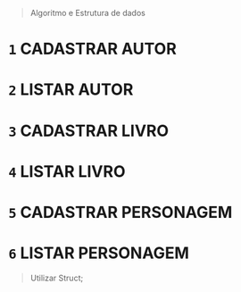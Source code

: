 > Algoritmo e Estrutura de dados

# `1` CADASTRAR AUTOR
# `2` LISTAR AUTOR
# `3` CADASTRAR LIVRO
# `4` LISTAR LIVRO
# `5` CADASTRAR PERSONAGEM
# `6` LISTAR PERSONAGEM


> Utilizar Struct;